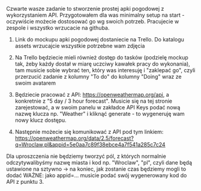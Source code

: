 Czwarte wasze zadanie to stworzenie prostej apki pogodowej z wykorzystaniem API. Przygotowałem dla was minimalny setup na start - oczywiście możecie dostosować go wg swoich potrzeb. Pracujecie w zespole i wszystko wrzucacie na githuba.

1) Link do mockupu apki pogodowej dostaniecie na Trello. Do katalogu assets wrzucajcie wszystkie potrzebne wam zdjęcia

2) Na Trello będziecie mieli również dostęp do tasków (podzielę mockup tak, żeby każdy dostał w miarę uczciwy kawałek pracy do wykonania), tam musicie sobie wybrać ten, który was interesuję i "zaklepać go", czyli przerzucić zadanie z kolumny "To do" do kolumny "Doing" wraz ze swoim avatarem

3) Będziecie pracować z API: https://openweathermap.org/api, a konkretnie z "5 day / 3 hour forecast". Musicie się na tej stronie zarejestować, a w swoim panelu w zakładce API Keys podać nową nazwę klucza np. "Weather" i kliknąć generate - to wygeneruję wam nowy klucz dostępu.

4) Następnie możecie się komunikować z API pod tym linkiem:
https://openweathermap.org/data/2.5/forecast?q=Wroclaw,pl&appid=5e0aa7c89f38ebce4a7f541a285c7c24

Dla uproszczenia nie będziemy tworzyć pól, z których normalnie odczytywalibyśmy nazwę miasta i kod np. "Wroclaw", "pl", czyli dane będą ustawione na sztywno -> na koniec, jak zostanie czas będziemy mogli to dodać
WAŻNE: jako appid=... musicie podać swój wygenerowany kod do API z punktu 3.